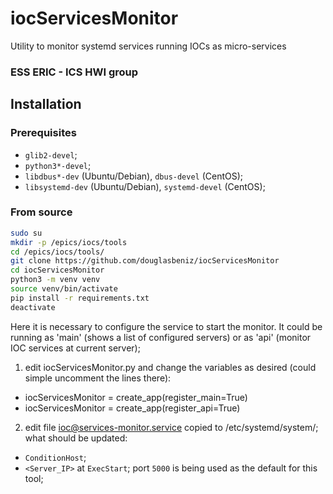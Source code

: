 # iocServicesMonitor
Utility to monitor systemd services running IOCs as micro-services

### ESS ERIC - ICS HWI group

## Installation

### Prerequisites

* `glib2-devel`;
* `python3*-devel`;
* `libdbus*-dev` (Ubuntu/Debian), `dbus-devel` (CentOS);
* `libsystemd-dev` (Ubuntu/Debian), `systemd-devel` (CentOS);

### From source

```sh
sudo su
mkdir -p /epics/iocs/tools
cd /epics/iocs/tools/
git clone https://github.com/douglasbeniz/iocServicesMonitor
cd iocServicesMonitor
python3 -m venv venv
source venv/bin/activate
pip install -r requirements.txt
deactivate
```

Here it is necessary to configure the service to start the monitor. It could be running as 'main' (shows a list of configured servers) or as 'api' (monitor IOC services at current server);

1. edit iocServicesMonitor.py and change the variables as desired (could simple uncomment the lines there):
- iocServicesMonitor = create_app(register_main=True)
- iocServicesMonitor = create_app(register_api=True)
2. edit file ioc@services-monitor.service copied to /etc/systemd/system/; what should be updated:
- `ConditionHost`;
- `<Server_IP>` at `ExecStart`; port `5000` is being used as the default for this tool;
